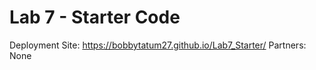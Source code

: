 # Lab 7 - Starter Code
Deployment Site: https://bobbytatum27.github.io/Lab7_Starter/
Partners: None
